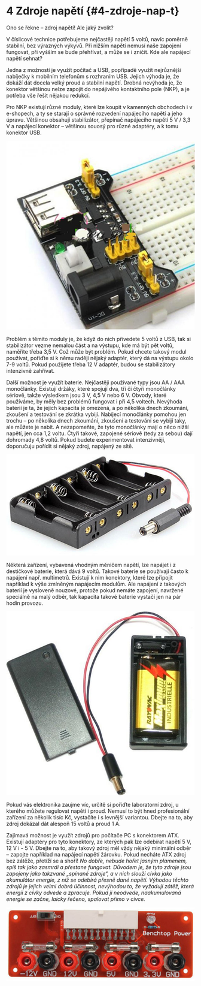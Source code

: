 # 4 Zdroje napětí {#4-zdroje-nap-t}

Ono se řekne – zdroj napětí! Ale jaký zvolit?

V číslicové technice potřebujeme nejčastěji napětí 5 voltů, navíc poměrně stabilní, bez výrazných výkyvů. Při nižším napětí nemusí naše zapojení fungovat, při vyšším se bude přehřívat, a může se i zničit. Kde ale napájecí napětí sehnat?

Jedna z možností je využít počítač a USB, popřípadě využít nejrůznější nabíječky k mobilním telefonům s rozhraním USB. Jejich výhoda je, že dokáží dát docela velký proud a stabilní napětí. Drobná nevýhoda je, že konektor většinou nelze zapojit do nepájivého kontaktního pole (NKP), a je potřeba vše řešit nějakou redukcí.

Pro NKP existují různé moduly, které lze koupit v kamenných obchodech i v e-shopech, a ty se starají o správné rozvedení napájecího napětí a jeho úpravu. Většinou obsahují stabilizátor, přepínač napájecího napětí 5 V / 3,3 V a napájecí konektor – většinou souosý pro různé adaptéry, a k tomu konektor USB.

![087-1.jpeg](images/00031.jpeg)

Problém s těmito moduly je, že když do nich přivedete 5 voltů z USB, tak si stabilizátor vezme nemalou část a na výstupu, kde má být pět voltů, naměříte třeba 3,5 V. Což může být problém. Pokud chcete takový modul používat, pořiďte si k němu raději nějaký adaptér, který dá na výstupu okolo 7-9 voltů. Pokud použijete třeba 12 V adaptér, budou se stabilizátory intenzivně zahřívat.

Další možnost je využít baterie. Nejčastěji používané typy jsou AA / AAA monočlánky. Existují držáky, které spojují dva, tři či čtyři monočlánky sériově, takže výsledkem jsou 3 V, 4,5 V nebo 6 V. Obvody, které používáme, by měly bez problémů fungovat i při 4,5 voltech. Nevýhoda baterií je ta, že jejich kapacita je omezená, a po několika dnech zkoumání, zkoušení a testování se zkrátka vybijí. Nabíjecí monočlánky pomohou jen trochu – po několika dnech zkoumání, zkoušení a testování se vybijí taky, ale můžete je nabít. A nezapomeňte, že tyto monočlánky mají o něco nižší napětí, jen cca 1,2 voltu. Čtyři takové, zapojené sériově (tedy za sebou) dají dohromady 4,8 voltů. Pokud budete experimentovat intenzivněji, doporučuju pořídit si nějaký zdroj, napájený ze sítě.

![088-1.jpeg](images/00039.jpeg)

Některá zařízení, vybavená vhodným měničem napětí, lze napájet i z destičkové baterie, která dává 9 voltů. Takové baterie se používají často k napájení např. multimetrů. Existují k nim konektory, které lze připojit například k výše zmíněným napájecím modulům. Ale napájení z takových baterií je vysloveně nouzové, protože pokud nemáte zapojení, navržené speciálně na malý odběr, tak kapacita takové baterie vystačí jen na pár hodin provozu.

![088-2.jpeg](images/00048.jpeg)

Pokud vás elektronika zaujme víc, určitě si pořiďte laboratorní zdroj, u kterého můžete regulovat napětí i proud. Nemusí to být hned profesionální zařízení za několik tisíc Kč, vystačíte i s levnější variantou. Dbejte na to, aby zdroj dokázal dát alespoň 15 voltů a proud 1 A.

Zajímavá možnost je využít zdrojů pro počítače PC s konektorem ATX. Existují adaptéry pro tyto konektory, ze kterých pak lze odebírat napětí 5 V, 12 V i - 5 V. Dbejte na to, aby takový zdroj měl vždy nějaký minimální odběr – zapojte například na napájecí napětí žárovku. Pokud necháte ATX zdroj bez zátěže, přetíží se a shoří! _No dobře, nebude hořet jasným plamenem, spíš tak jako zasmrdí a přestane fungovat. Důvodem je, že tyto zdroje jsou zapojeny jako takzvané „spínané zdroje“, a v nich slouží cívka jako akumulátor energie, z níž se odebírá přesně dané napětí. Výhodou těchto zdrojů je jejich velmi dobrá účinnost, nevýhodou to, že vyžadují zátěž, která energii z cívky odvede a zpracuje. Pokud ji neodvede, naakumulovaná energie se začne, laicky řečeno, spalovat přímo v cívce._

![089-1.jpeg](images/00010.jpeg)